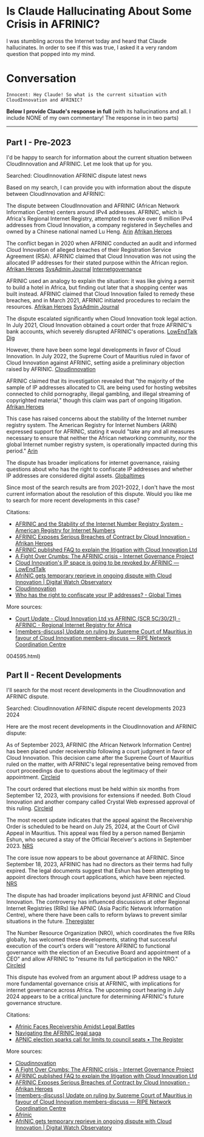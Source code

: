 # Is Claude Hallucinating About Some Crisis in AFRINIC?

I was stumbling across the Internet today and heard that Claude hallucinates. In order to see if this was true, I asked it a very random question that popped into my mind.

# Conversation
`Innocent: Hey Claude! So what is the current situation with CloudInnovation and AFRINIC?`

**Below I provide Claude's response in full** (with its hallucinations and all. I include NONE of my own commentary! The response in in two parts)

-------------------

## Part I - Pre-2023
I'd be happy to search for information about the current situation between CloudInnovation and AFRINIC. Let me look that up for you.

Searched: CloudInnovation AFRINIC dispute latest news

Based on my search, I can provide you with information about the dispute between CloudInnovation and AFRINIC:

The dispute between CloudInnovation and AFRINIC (African Network Information Centre) centers around IPv4 addresses. 
AFRINIC, which is Africa's Regional Internet Registry, attempted to revoke over 6 million IPv4 addresses from Cloud Innovation,
a company registered in Seychelles and owned by a Chinese national named Lu Heng. [Arin](https://www.arin.net/blog/2021/08/27/afrinic-and-the-stability-of-the-internet-number-registry-system/) [Afrikan Heroes](https://afrikanheroes.com/2022/08/30/afrinic-exposes-serious-breaches-of-contract-by-cloud-innovation/)

The conflict began in 2020 when AFRINIC conducted an audit and informed Cloud Innovation of alleged breaches of their Registration Service Agreement (RSA). AFRINIC claimed that Cloud Innovation was not using the allocated IP addresses for their stated purpose within the African region. [Afrikan Heroes](https://afrikanheroes.com/2022/08/30/afrinic-exposes-serious-breaches-of-contract-by-cloud-innovation/) [SysAdmin Journal](https://sysadmin-journal.com/afrinic-published-faq-to-explain-the-litigation-with-cloud-innovation-ltd/) [Internetgovernance](https://www.internetgovernance.org/2021/08/19/a-fight-over-crumbs-the-afrinic-crisis/)

AFRINIC used an analogy to explain the situation: it was like giving a permit to build a hotel in Africa, but finding out later that a shopping center was built instead. AFRINIC claimed that Cloud Innovation failed to remedy these breaches, and in March 2021, AFRINIC initiated procedures to reclaim the resources. [Afrikan Heroes](https://afrikanheroes.com/2022/08/30/afrinic-exposes-serious-breaches-of-contract-by-cloud-innovation/) [SysAdmin Journal](https://sysadmin-journal.com/afrinic-published-faq-to-explain-the-litigation-with-cloud-innovation-ltd/)

The dispute escalated significantly when Cloud Innovation took legal action. In July 2021, Cloud Innovation obtained a court order that froze AFRINIC's bank accounts, which severely disrupted AFRINIC's operations. [LowEndTalk](https://lowendtalk.com/discussion/172579/cloud-innovations-ip-space-is-going-to-be-revoked-by-afrinic) [Dig](https://dig.watch/updates/afrinic-gets-temporary-reprieve-ongoing-dispute-cloud-innovation)

However, there have been some legal developments in favor of Cloud Innovation. In July 2022, the Supreme Court of Mauritius ruled in favor of Cloud Innovation against AFRINIC, setting aside a preliminary objection raised by AFRINIC. [Cloudinnovation](https://cloudinnovation.org/press-release5.html)

AFRINIC claimed that its investigation revealed that "the majority of the sample of IP addresses allocated to CIL are being used for hosting websites connected to child pornography, illegal gambling, and illegal streaming of copyrighted material," though this claim was part of ongoing litigation. [Afrikan Heroes](https://afrikanheroes.com/2022/08/30/afrinic-exposes-serious-breaches-of-contract-by-cloud-innovation/)

This case has raised concerns about the stability of the Internet number registry system. The American Registry for Internet Numbers (ARIN) expressed support for AFRINIC, stating it would "take any and all measures necessary to ensure that neither the African networking community, nor the global Internet number registry system, is operationally impacted during this period." [Arin](https://www.arin.net/blog/2021/08/27/afrinic-and-the-stability-of-the-internet-number-registry-system/)

The dispute has broader implications for internet governance, raising questions about who has the right to confiscate IP addresses and whether IP addresses are considered digital assets. [Globaltimes](https://www.globaltimes.cn/page/202112/1241650.shtml)

Since most of the search results are from 2021-2022, I don't have the most current information about the resolution of this dispute. Would you like me to search for more recent developments in this case?

Citations:
- [AFRINIC and the Stability of the Internet Number Registry System - American Registry for Internet Numbers](https://www.arin.net/blog/2021/08/27/afrinic-and-the-stability-of-the-internet-number-registry-system/)
- [AFRINIC Exposes Serious Breaches of Contract by Cloud Innovation - Afrikan Heroes](https://afrikanheroes.com/2022/08/30/afrinic-exposes-serious-breaches-of-contract-by-cloud-innovation/)
- [AFRINIC published FAQ to explain the litigation with Cloud Innovation Ltd](https://sysadmin-journal.com/afrinic-published-faq-to-explain-the-litigation-with-cloud-innovation-ltd/)
- [A Fight Over Crumbs: The AFRINIC crisis - Internet Governance Project](https://www.internetgovernance.org/2021/08/19/a-fight-over-crumbs-the-afrinic-crisis/)
- [Cloud Innovation's IP space is going to be revoked by AFRINIC — LowEndTalk](https://lowendtalk.com/discussion/172579/cloud-innovations-ip-space-is-going-to-be-revoked-by-afrinic)
- [AfriNIC gets temporary reprieve in ongoing dispute with Cloud Innovation | Digital Watch Observatory](https://dig.watch/updates/afrinic-gets-temporary-reprieve-ongoing-dispute-cloud-innovation)
- [Cloudinnovation](https://cloudinnovation.org/press-release5.html)
- [Who has the right to confiscate your IP addresses? - Global Times](https://www.globaltimes.cn/page/202112/1241650.shtml)

More sources:
- [Court Update - Cloud Innovation Ltd vs AFRINIC (SCR 5C/30/21) - AFRINIC - Regional Internet Registry for Africa](https://afrinic.net/20220215-court-update-cloud-innovation-ltd-vs-afrinic-scr-5c-30-21)
- [[members-discuss] Update on ruling by Supreme Court of Mauritius in favour of Cloud Innovation members-discuss — RIPE Network Coordination Centre](https://www.ripe.net/ripe/mail/archives/members-discuss/2022-July/004595.html)


004595.html)

## Part II - Recent Developments

I'll search for the most recent developments in the CloudInnovation and AFRINIC dispute.

Searched: CloudInnovation AFRINIC dispute recent developments 2023 2024

Here are the most recent developments in the CloudInnovation and AFRINIC dispute:

As of September 2023, AFRINIC (the African Network Information Centre) has been placed under receivership following a court judgment in favor of Cloud Innovation. This decision came after the Supreme Court of Mauritius ruled on the matter, with AFRINIC's legal representative being removed from court proceedings due to questions about the legitimacy of their appointment. [Circleid](https://circleid.com/posts/20230915-afrinic-faces-receivership-amidst-legal-battles)

The court ordered that elections must be held within six months from September 12, 2023, with provisions for extensions if needed. Both Cloud Innovation and another company called Crystal Web expressed approval of this ruling. [Circleid](https://circleid.com/posts/20230915-afrinic-faces-receivership-amidst-legal-battles)

The most recent update indicates that the appeal against the Receivership Order is scheduled to be heard on July 25, 2024, at the Court of Civil Appeal in Mauritius. This appeal was filed by a person named Benjamin Eshun, who secured a stay of the Official Receiver's actions in September 2023. [NRS](https://www.nrs.help/post/navigating-the-afrinic-legal-saga-unravelling-complexities-in-internet-governance)

The core issue now appears to be about governance at AFRINIC. Since September 18, 2023, AFRINIC has had no directors as their terms had fully expired. The legal documents suggest that Eshun has been attempting to appoint directors through court applications, which have been rejected. [NRS](https://www.nrs.help/post/navigating-the-afrinic-legal-saga-unravelling-complexities-in-internet-governance)

The dispute has had broader implications beyond just AFRINIC and Cloud Innovation. The controversy has influenced discussions at other Regional Internet Registries (RIRs) like APNIC (Asia Pacific Network Information Centre), where there have been calls to reform bylaws to prevent similar situations in the future. [Theregister](https://www.theregister.com/2023/02/15/apnic_election_controversy/)

The Number Resource Organization (NRO), which coordinates the five RIRs globally, has welcomed these developments, stating that successful execution of the court's orders will "restore AFRINIC to functional governance with the election of an Executive Board and appointment of a CEO" and allow AFRINIC to "resume its full participation in the NRO." [Circleid](https://circleid.com/posts/20230915-afrinic-faces-receivership-amidst-legal-battles)

This dispute has evolved from an argument about IP address usage to a more fundamental governance crisis at AFRINIC, with implications for internet governance across Africa. The upcoming court hearing in July 2024 appears to be a critical juncture for determining AFRINIC's future governance structure.

Citations:
- [Afrinic Faces Receivership Amidst Legal Battles](https://circleid.com/posts/20230915-afrinic-faces-receivership-amidst-legal-battles)
- [Navigating the AFRINIC legal saga](https://www.nrs.help/post/navigating-the-afrinic-legal-saga-unravelling-complexities-in-internet-governance)
- [APNIC election sparks call for limits to council seats • The Register](https://www.theregister.com/2023/02/15/apnic_election_controversy/)

More sources:
- [Cloudinnovation](https://cloudinnovation.org/press-release5.html)
- [A Fight Over Crumbs: The AFRINIC crisis - Internet Governance Project](https://www.internetgovernance.org/2021/08/19/a-fight-over-crumbs-the-afrinic-crisis/)
- [AFRINIC published FAQ to explain the litigation with Cloud Innovation Ltd](https://sysadmin-journal.com/afrinic-published-faq-to-explain-the-litigation-with-cloud-innovation-ltd/)
- [AFRINIC Exposes Serious Breaches of Contract by Cloud Innovation - Afrikan Heroes](https://afrikanheroes.com/2022/08/30/afrinic-exposes-serious-breaches-of-contract-by-cloud-innovation/)
- [[members-discuss] Update on ruling by Supreme Court of Mauritius in favour of Cloud Innovation members-discuss — RIPE Network Coordination Centre](https://www.ripe.net/ripe/mail/archives/members-discuss/2022-July/004595.html)
- [Afrinic](https://afrinic.net/ast/2024/african-network-informtion-centre-afrinic-ltd-v-cloud-innovation-ltd-anor-2024-scj-473-1.pdf)
- [AfriNIC gets temporary reprieve in ongoing dispute with Cloud Innovation | Digital Watch Observatory](https://dig.watch/updates/afrinic-gets-temporary-reprieve-ongoing-dispute-cloud-innovation)
